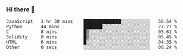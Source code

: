 ### Hi there 👋

<!--START_SECTION:waka-->

```text
JavaScript   1 hr 30 mins    ██████████████░░░░░░░░░░░   56.54 %
Python       44 mins         ███████░░░░░░░░░░░░░░░░░░   27.77 %
C            8 mins          █▒░░░░░░░░░░░░░░░░░░░░░░░   05.61 %
Solidity     8 mins          █▒░░░░░░░░░░░░░░░░░░░░░░░   05.45 %
HTML         6 mins          █░░░░░░░░░░░░░░░░░░░░░░░░   04.35 %
Other        0 secs          ░░░░░░░░░░░░░░░░░░░░░░░░░   00.24 %
```

<!--END_SECTION:waka-->
<!--
**Boombag0607/Boombag0607** is a ✨ _special_ ✨ repository because its `README.md` (this file) appears on your GitHub profile.

Here are some ideas to get you started:

- 🔭 I’m currently working on ...
- 🌱 I’m currently learning ...
- 👯 I’m looking to collaborate on ...
- 🤔 I’m looking for help with ...
- 💬 Ask me about ...
- 📫 How to reach me: ...
- 😄 Pronouns: ...
- ⚡ Fun fact: ...
-->
